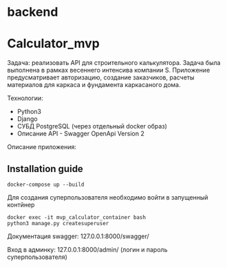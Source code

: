 # backend
# Calculator_mvp
Задача: реализовать API для строительного калькулятора. Задача была выполнена в рамках весеннего интенсива компании S.
Приложение предусматривает авторизацию, создание заказчиков, расчеты материалов для каркаса и фундамента каркасаного дома.

Технологии: 
 - Python3 
 - Django
 - СУБД PostgreSQL (через отдельный docker образ)
 - Описание API - Swagger OpenApi Version 2

Описание приложения:

## Installation guide
```
docker-compose up --build
```
Для создания суперпользователя необходимо войти в запущенный контйнер
```
docker exec -it mvp_calculator_container bash
python3 manage.py createsuperuser
```
Документация swagger:
127.0.0.1:8000/swagger/

Вход в админку:
127.0.0.1:8000/admin/ (логин и пароль суперпользователя)
